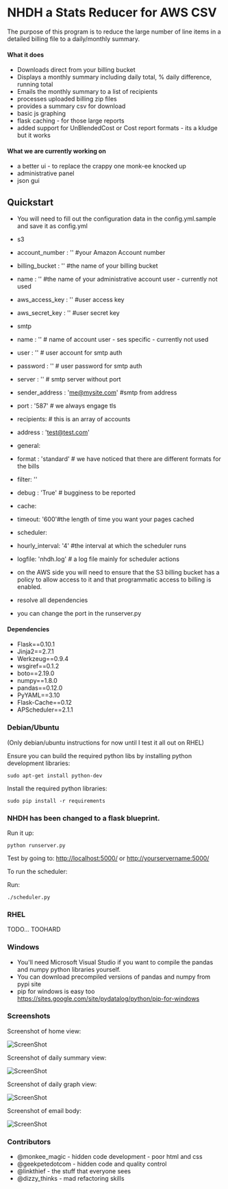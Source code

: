 # NHDH a Stats Reducer for AWS CSV
The purpose of this program is to reduce the large number of line items in a detailed billing file to a daily/monthly summary.

#### What it does
 - Downloads direct from your billing bucket
 - Displays a monthly summary including daily total, % daily difference, running total
 - Emails the monthly summary to a list of recipients
 - processes uploaded billing zip files
 - provides a summary csv for download
 - basic js graphing
 - flask caching - for those large reports
 - added support for UnBlendedCost or Cost report formats - its a kludge but it works

#### What we are currently working on
 - a better ui - to replace the crappy one monk-ee knocked up
 - administrative panel
 - json gui

## Quickstart
 - You will need to fill out the configuration data in the config.yml.sample and save it as config.yml
 - s3
 - account_number   : '' #your Amazon Account number
 - billing_bucket   : '' #the name of your billing bucket
 - name             : '' #the name of your administrative account user - currently not used
 - aws_access_key   : '' #user access key
 - aws_secret_key   : '' #user secret key
 - smtp
 - name             : '' # name of account user - ses specific - currently not used
 - user             : '' # user account for smtp auth
 - password         : '' # user password for smtp auth
 - server           : '' # smtp server without port
 - sender_address   : 'me@mysite.com' #smtp from address
 - port             : '587' # we always engage tls
 - recipients: # this is an array of accounts
 - address     : 'test@test.com'
 - general:
 - format           : 'standard' # we have noticed that there are different formats for the bills
 - filter: ''
 - debug            : 'True' # bugginess to be reported
 - cache:
 - timeout: '600'#the length of time you want your pages cached
 - scheduler:
 - hourly_interval: '4' #the interval at which the scheduler runs
 - logfile: 'nhdh.log' # a log file mainly for scheduler actions

 - on the AWS side you will need to ensure that the S3 billing bucket has a policy to allow access to it and that programmatic access to billing is enabled.

 - resolve all dependencies

 - you can change the port in the runserver.py

#### Dependencies
 - Flask==0.10.1
 - Jinja2==2.7.1
 - Werkzeug==0.9.4
 - wsgiref==0.1.2
 - boto==2.19.0
 - numpy==1.8.0
 - pandas==0.12.0
 - PyYAML==3.10
 - Flask-Cache==0.12
 - APScheduler==2.1.1

### Debian/Ubuntu

(Only debian/ubuntu instructions for now until I test it all out on RHEL)

Ensure you can build the required python libs by installing python development libraries:

`sudo apt-get install python-dev`

Install the required python libraries:

`sudo pip install -r requirements`

### NHDH has been changed to a flask blueprint.

Run it up:

`python runserver.py`

Test by going to:
<http://localhost:5000/> or <http://yourservername:5000/>

To run the scheduler:

Run:

`./scheduler.py`

### RHEL

TODO... TOOHARD

### Windows

* You'll need Microsoft Visual Studio if you want to compile the pandas and numpy python libraries yourself.
* You can download precompiled versions of pandas and numpy from pypi site
* pip for windows is easy too <https://sites.google.com/site/pydatalog/python/pip-for-windows>

### Screenshots
Screenshot of home view:

![ScreenShot](https://raw.github.com/monk-ee/NHDH/master/screenshots/home_screen.png)

Screenshot of daily summary view:

![ScreenShot](https://raw.github.com/monk-ee/NHDH/master/screenshots/daily_screen.png)

Screenshot of daily graph view:

![ScreenShot](https://raw.github.com/monk-ee/NHDH/master/screenshots/daily_graph.png)

Screenshot of email body:

![ScreenShot](https://raw.github.com/monk-ee/NHDH/master/screenshots/email_shot.png)

### Contributors
 - @monkee_magic - hidden code development - poor html and css
 - @geekpetedotcom - hidden code and quality control
 - @linkthief - the stuff that everyone sees
 - @dizzy_thinks - mad refactoring skills
